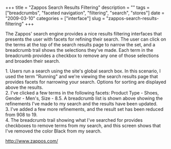 +++
title = "Zappos Search Results Filtering"
description = ""
tags = ["breadcrumbs", "faceted navigation", "filtering", "search", "stores"]
date = "2009-03-10"
categories = ["interface"]
slug = "zappos-search-results-filtering"
+++


<p>The Zappos' search engine provides a nice results filtering interfaces that presents the user with facets for refining their search. The user can click on the terms at the top of the search results page to narrow the set, and a breadcrumb trail shows the selections they've made. Each term in the breadcrumb provides a checkbox to remove any one of those selections and broaden their search.</p>
<div id="screens-full" class="clear"><div class="caption">1. Users run a search using the site's global search box. In this scenario, I used the term &quot;Running&quot; and we're viewing the search results page that provides facets for narrowing your search. Options for sorting are displayed above the results.</div><div class="fullimg clear"><a href="//media.konigi.com/interface/zappos-filtering-1.png" class="group" rel="group" title="1. Users run a search using the site's global search box. In this scenario, I used the term &qu..."><img src="//media.konigi.com/interface/zappos-filtering-1.png" alt="" class="img-responsive"></a></div></div><div id="screens-full" class="clear"><div class="caption">2. I've clicked a few terms in the following facets: Product Type - Shoes, Gender - Men's, Size - 8.5. A breadcrumb list is shown above showing the refinements I've made to my search and the results have been updated.</div><div class="fullimg clear"><a href="//media.konigi.com/interface/zappos-filtering-2.png" class="group" rel="group" title="2. I've clicked a few terms in the following facets: Product Type - Shoes, Gender - Men's,..."><img src="//media.konigi.com/interface/zappos-filtering-2.png" alt="" class="img-responsive"></a></div></div><div id="screens-full" class="clear"><div class="caption">3. I've added a few more refinements, and the result set has been reduced from 908 to 19.</div><div class="fullimg clear"><a href="//media.konigi.com/interface/zappos-filtering-3.png" class="group" rel="group" title="3. I've added a few more refinements, and the result set has been reduced from 908 to 19."><img src="//media.konigi.com/interface/zappos-filtering-3.png" alt="" class="img-responsive"></a></div></div><div id="screens-full" class="clear"><div class="caption">4. The breadcrumb trail showing what I've searched for provides checkboxes to remove terms from my search, and this screen shows that I've removed the color Black from my search.</div><div class="fullimg clear"><a href="//media.konigi.com/interface/zappos-filtering-4.png" class="group" rel="group" title="4. The breadcrumb trail showing what I've searched for provides checkboxes to remove terms from..."><img src="//media.konigi.com/interface/zappos-filtering-4.png" alt="" class="img-responsive"></a></div></div>        
<p><a href="http://www.zappos.com/">http://www.zappos.com/</a></p>

